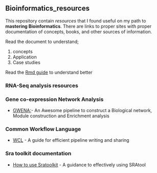 ## Bioinformatics_resources
This repository contain *resources* that I found useful on my path to **mastering Bioinformatics**. There are links to proper sites with proper documentation of concepts, books, and other sources of information.

Read the document to understand;

1. concepts 
2. Application 
3. Case studies

Read the [Rmd guide](https://www.markdownguide.org/basic-syntax/) to understand better


### RNA-Seq analysis resources


### Gene co-expression Network Analysis
- [GWENA:](https://github.com/Kumquatum/GWENA)- An Awesome pipeline to construct a Biological network, Module construction and Enrichment analysis

### Common Workflow Language
- [WCL](http://www.commonwl.org/user_guide/01-introduction/index.html) - A guide for efficient pipeline writing and sharing

### Sra toolkit documentation
- [How to use Sratoolkit](https://www.reneshbedre.com/blog/ncbi_sra_toolkit.html) - A guidance to effectively using SRAtool
